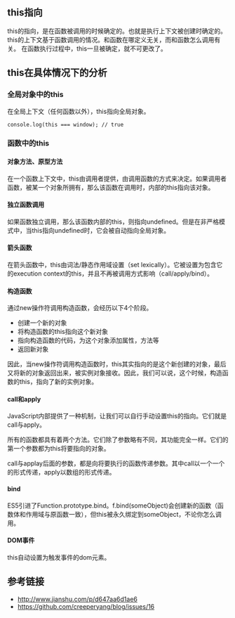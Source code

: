 ## this指向
this的指向，是在函数被调用的时候确定的。也就是执行上下文被创建时确定的。
this的上下文基于函数调用的情况。和函数在哪定义无关，而和函数怎么调用有关。
在函数执行过程中，this一旦被确定，就不可更改了。
## this在具体情况下的分析
### 全局对象中的this
在全局上下文（任何函数以外），this指向全局对象。
```
console.log(this === window); // true
```
### 函数中的this
#### 对象方法、原型方法
在一个函数上下文中，this由调用者提供，由调用函数的方式来决定。如果调用者函数，被某一个对象所拥有，那么该函数在调用时，内部的this指向该对象。
#### 独立函数调用
如果函数独立调用，那么该函数内部的this，则指向undefined。但是在非严格模式中，当this指向undefined时，它会被自动指向全局对象。
#### 箭头函数
在箭头函数中，this由词法/静态作用域设置（set lexically）。它被设置为包含它的execution context的this，并且不再被调用方式影响（call/apply/bind）。
#### 构造函数
通过new操作符调用构造函数，会经历以下4个阶段。
- 创建一个新的对象
- 将构造函数的this指向这个新对象
- 指向构造函数的代码，为这个对象添加属性，方法等
- 返回新对象

因此，当new操作符调用构造函数时，this其实指向的是这个新创建的对象，最后又将新的对象返回出来，被实例对象接收。因此，我们可以说，这个时候，构造函数的this，指向了新的实例对象。
#### call和apply
JavaScript内部提供了一种机制，让我们可以自行手动设置this的指向。它们就是call与apply。

所有的函数都具有着两个方法。它们除了参数略有不同，其功能完全一样。它们的第一个参数都为this将要指向的对象。

call与applay后面的参数，都是向将要执行的函数传递参数。其中call以一个一个的形式传递，apply以数组的形式传递。
#### bind
ES5引进了Function.prototype.bind。f.bind(someObject)会创建新的函数（函数体和作用域与原函数一致），但this被永久绑定到someObject，不论你怎么调用。
#### DOM事件
this自动设置为触发事件的dom元素。
## 参考链接
- http://www.jianshu.com/p/d647aa6d1ae6
- https://github.com/creeperyang/blog/issues/16